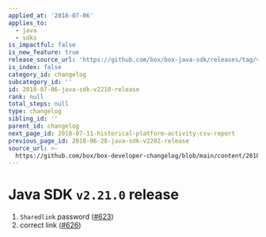 ```yaml
---
applied_at: '2018-07-06'
applies_to:
  - java
  - sdks
is_impactful: false
is_new_feature: true
release_source_url: 'https://github.com/box/box-java-sdk/releases/tag/v2.21.0'
is_index: false
category_id: changelog
subcategory_id: ''
id: 2018-07-06-java-sdk-v2210-release
rank: null
total_steps: null
type: changelog
sibling_id: ''
parent_id: changelog
next_page_id: 2018-07-11-historical-platform-activity-csv-report
previous_page_id: 2018-06-28-java-sdk-v2202-release
source_url: >-
  https://github.com/box/box-developer-changelog/blob/main/content/2018/07-06-java-sdk-v2210-release.md
---
```

# Java SDK `v2.21.0` release

1. `Sharedlink` password ([#623](https://github.com/box/box-java-sdk/pull/623))
2. correct link ([#626](https://github.com/box/box-java-sdk/pull/626))